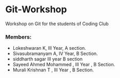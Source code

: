 # Git-Workshop

Workshop on Git for the students of Coding Club


### Members:

* Lokeshwaran K, III Year, A section.
* Sivasubramanyam A, IV Year, B Section.
* siddharth sagar III year B section
* Sayeed Ahmed Mohammed , III Year , B Section.
* Murali Krishnan T , III Year , B Section.
